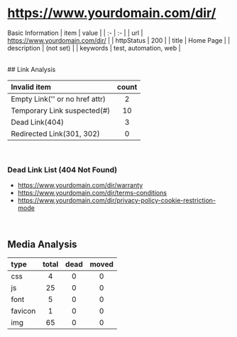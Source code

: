 # https://www.yourdomain.com/dir/

Basic Information
| item | value |
| :- | :- |
| url | https://www.yourdomain.com/dir/ |
| httpStatus | 200 |
| title | Home Page |
| description | (not set) |
| keywords | test, automation, web |

<br>
## Link Analysis

| Invalid item                   | count |
| :----------------------------- | :---: |
| Empty Link('' or no href attr) |   2   |
| Temporary Link suspected(#)    |  10   |
| Dead Link(404)                 |   3   |
| Redirected Link(301, 302)      |   0   |

<br>

### Dead Link List (404 Not Found)

- https://www.yourdomain.com/dir/warranty
- https://www.yourdomain.com/dir/terms-conditions
- https://www.yourdomain.com/dir/privacy-policy-cookie-restriction-mode

<br>

## Media Analysis

| type    | total | dead | moved |
| :------ | :---: | :--: | :---: |
| css     |   4   |  0   |   0   |
| js      |  25   |  0   |   0   |
| font    |   5   |  0   |   0   |
| favicon |   1   |  0   |   0   |
| img     |  65   |  0   |   0   |

<br>
